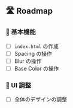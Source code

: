 
## 🛣 Roadmap

### 🔧 基本機能
 - [ ] `index.html` の作成 
 - [ ] Spacing の操作
 - [ ] Blur の操作
 - [ ] Base Color の操作

### 🎨 UI 調整
 - [ ] 全体のデザインの調整